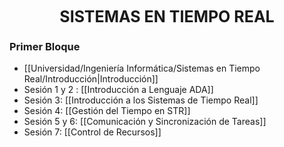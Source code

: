 <center style="font-weight: bold; font-size: 25 ">SISTEMAS EN TIEMPO REAL</center>

### Primer Bloque ###

- [[Universidad/Ingeniería Informática/Sistemas en Tiempo Real/Introducción|Introducción]]
- Sesión 1 y 2 : [[Introducción a Lenguaje ADA]]
- Sesión 3: [[Introducción a los Sistemas de Tiempo Real]]
- Sesión 4: [[Gestión del Tiempo en STR]]
- Sesión 5 y 6: [[Comunicación y Sincronización de Tareas]]
- Sesión 7: [[Control de Recursos]]
